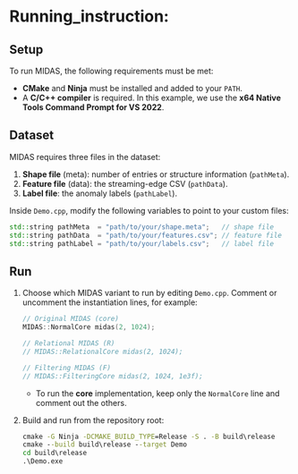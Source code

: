 # Running\_instruction:

## Setup

To run MIDAS, the following requirements must be met:

* **CMake** and **Ninja** must be installed and added to your `PATH`.
* A **C/C++ compiler** is required. In this example, we use the **x64 Native Tools Command Prompt for VS 2022**.

## Dataset

MIDAS requires three files in the dataset:

1. **Shape file** (meta): number of entries or structure information (`pathMeta`).
2. **Feature file** (data): the streaming-edge CSV (`pathData`).
3. **Label file**: the anomaly labels (`pathLabel`).

Inside `Demo.cpp`, modify the following variables to point to your custom files:

```cpp
std::string pathMeta  = "path/to/your/shape.meta";   // shape file
std::string pathData  = "path/to/your/features.csv"; // feature file
std::string pathLabel = "path/to/your/labels.csv";   // label file
```

## Run

1. Choose which MIDAS variant to run by editing `Demo.cpp`. Comment or uncomment the instantiation lines, for example:

   ```cpp
   // Original MIDAS (core)
   MIDAS::NormalCore midas(2, 1024);

   // Relational MIDAS (R)
   // MIDAS::RelationalCore midas(2, 1024);

   // Filtering MIDAS (F)
   // MIDAS::FilteringCore midas(2, 1024, 1e3f);
   ```

   * To run the **core** implementation, keep only the `NormalCore` line and comment out the others.

2. Build and run from the repository root:

   ```bat
   cmake -G Ninja -DCMAKE_BUILD_TYPE=Release -S . -B build\release
   cmake --build build\release --target Demo
   cd build\release
   .\Demo.exe
   ```

